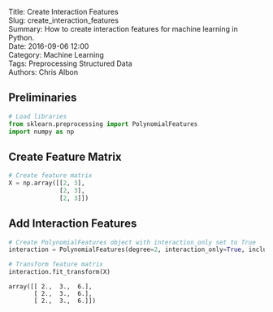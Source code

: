 Title: Create Interaction Features  
Slug: create_interaction_features     
Summary: How to create interaction features for machine learning in Python.   
Date: 2016-09-06 12:00  
Category: Machine Learning  
Tags: Preprocessing Structured Data  
Authors: Chris Albon

## Preliminaries


```python
# Load libraries
from sklearn.preprocessing import PolynomialFeatures
import numpy as np
```

## Create Feature Matrix


```python
# Create feature matrix
X = np.array([[2, 3], 
              [2, 3], 
              [2, 3]])
```

## Add Interaction Features


```python
# Create PolynomialFeatures object with interaction_only set to True
interaction = PolynomialFeatures(degree=2, interaction_only=True, include_bias=False)

# Transform feature matrix
interaction.fit_transform(X)
```




    array([[ 2.,  3.,  6.],
           [ 2.,  3.,  6.],
           [ 2.,  3.,  6.]])


